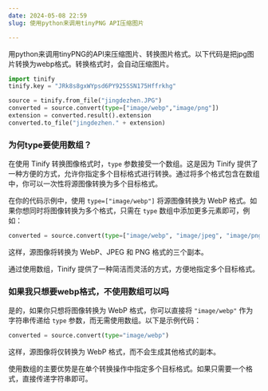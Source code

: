 ```yaml
---
date: 2024-05-08 22:59
slug: 使用python来调用tinyPNG API压缩图片

---
```


用python来调用tinyPNG的API来压缩图片、转换图片格式。以下代码是把jpg图片转换为webp格式。转换格式时，会自动压缩图片。

```python
import tinify
tinify.key = "JRk8s8gxWYpsd6PY925SSN175Hffrkhg"

source = tinify.from_file("jingdezhen.JPG")
converted = source.convert(type=["image/webp","image/png"])
extension = converted.result().extension
converted.to_file("jingdezhen." + extension)	
```

<!-- truncate -->

### 为何type要使用数组？

在使用 Tinify 转换图像格式时，`type` 参数接受一个数组。这是因为 Tinify 提供了一种方便的方式，允许你指定多个目标格式进行转换。通过将多个格式包含在数组中，你可以一次性将源图像转换为多个目标格式。

在你的代码示例中，使用 `type=["image/webp"]` 将源图像转换为 WebP 格式。如果你想同时将图像转换为多个格式，只需在 `type` 数组中添加更多元素即可，例如：

```python
converted = source.convert(type=["image/webp", "image/jpeg", "image/png"])
```

这样，源图像将转换为 WebP、JPEG 和 PNG 格式的三个副本。

通过使用数组，Tinify 提供了一种简洁而灵活的方式，方便地指定多个目标格式。

### 如果我只想要webp格式，不使用数组可以吗

是的，如果你只想将图像转换为 WebP 格式，你可以直接将 `"image/webp"` 作为字符串传递给 `type` 参数，而无需使用数组。以下是示例代码：

```python
converted = source.convert(type="image/webp")
```

这样，源图像将仅转换为 WebP 格式，而不会生成其他格式的副本。

使用数组的主要优势是在单个转换操作中指定多个目标格式。如果只需要一个格式，直接传递字符串即可。



